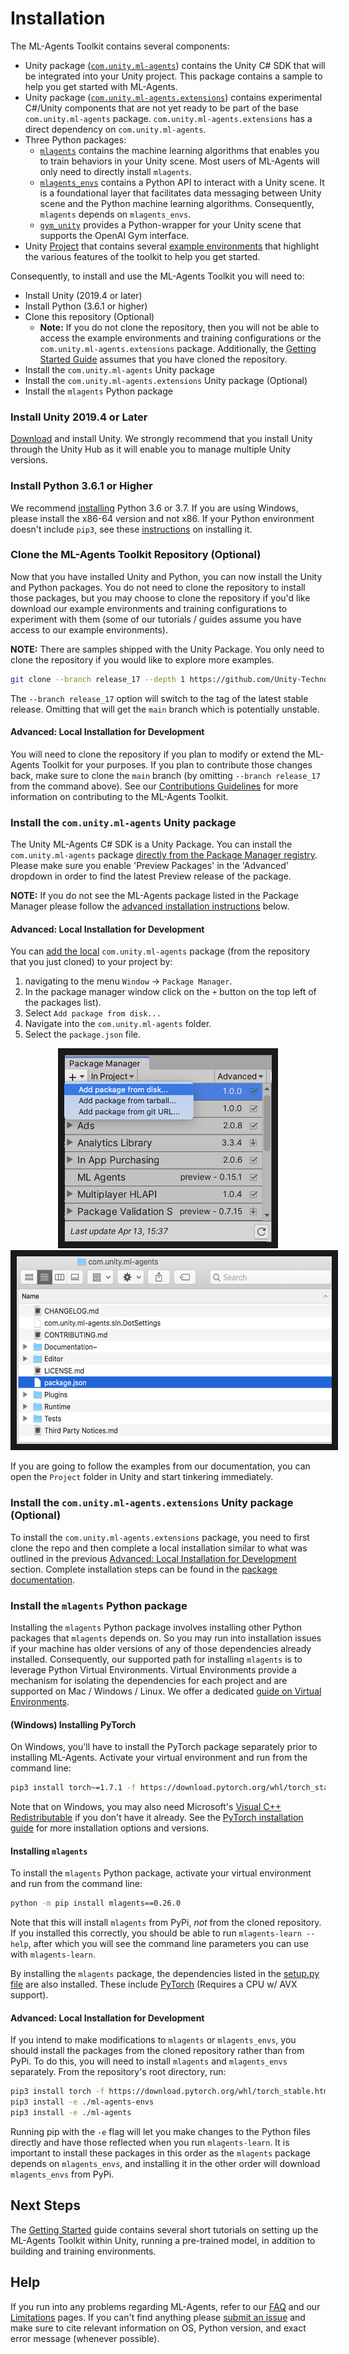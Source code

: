 # Installation

The ML-Agents Toolkit contains several components:

- Unity package ([`com.unity.ml-agents`](../com.unity.ml-agents/)) contains the
  Unity C# SDK that will be integrated into your Unity project.  This package contains
  a sample to help you get started with ML-Agents.
- Unity package
  ([`com.unity.ml-agents.extensions`](../com.unity.ml-agents.extensions/))
  contains experimental C#/Unity components that are not yet ready to be part
  of the base `com.unity.ml-agents` package. `com.unity.ml-agents.extensions`
  has a direct dependency on `com.unity.ml-agents`.
- Three Python packages:
  - [`mlagents`](../ml-agents/) contains the machine learning algorithms that
    enables you to train behaviors in your Unity scene. Most users of ML-Agents
    will only need to directly install `mlagents`.
  - [`mlagents_envs`](../ml-agents-envs/) contains a Python API to interact with
    a Unity scene. It is a foundational layer that facilitates data messaging
    between Unity scene and the Python machine learning algorithms.
    Consequently, `mlagents` depends on `mlagents_envs`.
  - [`gym_unity`](../gym-unity/) provides a Python-wrapper for your Unity scene
    that supports the OpenAI Gym interface.
- Unity [Project](../Project/) that contains several
  [example environments](Learning-Environment-Examples.md) that highlight the
  various features of the toolkit to help you get started.

Consequently, to install and use the ML-Agents Toolkit you will need to:

- Install Unity (2019.4 or later)
- Install Python (3.6.1 or higher)
- Clone this repository (Optional)
  - __Note:__ If you do not clone the repository, then you will not be
  able to access the example environments and training configurations or the
  `com.unity.ml-agents.extensions` package. Additionally, the
  [Getting Started Guide](Getting-Started.md) assumes that you have cloned the
  repository.
- Install the `com.unity.ml-agents` Unity package
- Install the `com.unity.ml-agents.extensions` Unity package (Optional)
- Install the `mlagents` Python package

### Install **Unity 2019.4** or Later

[Download](https://unity3d.com/get-unity/download) and install Unity. We
strongly recommend that you install Unity through the Unity Hub as it will
enable you to manage multiple Unity versions.

### Install **Python 3.6.1** or Higher

We recommend [installing](https://www.python.org/downloads/) Python 3.6 or 3.7.
If you are using Windows, please install the x86-64 version and not x86.
If your Python environment doesn't include `pip3`, see these
[instructions](https://packaging.python.org/guides/installing-using-linux-tools/#installing-pip-setuptools-wheel-with-linux-package-managers)
on installing it.

### Clone the ML-Agents Toolkit Repository (Optional)

Now that you have installed Unity and Python, you can now install the Unity and
Python packages. You do not need to clone the repository to install those
packages, but you may choose to clone the repository if you'd like download our
example environments and training configurations to experiment with them (some
of our tutorials / guides assume you have access to our example environments).

**NOTE:** There are samples shipped with the Unity Package.  You only need to clone
the repository if you would like to explore more examples.

```sh
git clone --branch release_17 --depth 1 https://github.com/Unity-Technologies/ml-agents.git
```

The `--branch release_17` option will switch to the tag of the latest stable
release. Omitting that will get the `main` branch which is potentially unstable.

#### Advanced: Local Installation for Development

You will need to clone the repository if you plan to modify or extend the
ML-Agents Toolkit for your purposes. If you plan to contribute those changes
back, make sure to clone the `main` branch (by omitting `--branch release_17`
from the command above). See our
[Contributions Guidelines](../com.unity.ml-agents/CONTRIBUTING.md) for more
information on contributing to the ML-Agents Toolkit.

### Install the `com.unity.ml-agents` Unity package

The Unity ML-Agents C# SDK is a Unity Package. You can install the
`com.unity.ml-agents` package
[directly from the Package Manager registry](https://docs.unity3d.com/Manual/upm-ui-install.html).
Please make sure you enable 'Preview Packages' in the 'Advanced' dropdown in
order to find the latest Preview release of the package.

**NOTE:** If you do not see the ML-Agents package listed in the Package Manager
please follow the [advanced installation instructions](#advanced-local-installation-for-development) below.

#### Advanced: Local Installation for Development

You can [add the local](https://docs.unity3d.com/Manual/upm-ui-local.html)
`com.unity.ml-agents` package (from the repository that you just cloned) to your
project by:

1. navigating to the menu `Window` -> `Package Manager`.
1. In the package manager window click on the `+` button on the top left of the packages list).
1. Select `Add package from disk...`
1. Navigate into the `com.unity.ml-agents` folder.
1. Select the `package.json` file.

<p align="center">
  <img src="images/unity_package_manager_window.png"
       alt="Unity Package Manager Window"
       height="300"
       border="10" />
  <img src="images/unity_package_json.png"
     alt="package.json"
     height="300"
     border="10" />
</p>

If you are going to follow the examples from our documentation, you can open the
`Project` folder in Unity and start tinkering immediately.

### Install the `com.unity.ml-agents.extensions` Unity package (Optional)

To install the `com.unity.ml-agents.extensions` package, you need to first
clone the repo and then complete a local installation similar to what was
outlined in the previous
[Advanced: Local Installation for Development](#advanced-local-installation-for-development-1)
section. Complete installation steps can be found in the
[package documentation](../com.unity.ml-agents.extensions/Documentation~/com.unity.ml-agents.extensions.md#installation).

### Install the `mlagents` Python package

Installing the `mlagents` Python package involves installing other Python
packages that `mlagents` depends on. So you may run into installation issues if
your machine has older versions of any of those dependencies already installed.
Consequently, our supported path for installing `mlagents` is to leverage Python
Virtual Environments. Virtual Environments provide a mechanism for isolating the
dependencies for each project and are supported on Mac / Windows / Linux. We
offer a dedicated [guide on Virtual Environments](Using-Virtual-Environment.md).

#### (Windows) Installing PyTorch

On Windows, you'll have to install the PyTorch package separately prior to
installing ML-Agents. Activate your virtual environment and run from the command line:

```sh
pip3 install torch~=1.7.1 -f https://download.pytorch.org/whl/torch_stable.html
```

Note that on Windows, you may also need Microsoft's
[Visual C++ Redistributable](https://support.microsoft.com/en-us/help/2977003/the-latest-supported-visual-c-downloads)
if you don't have it already. See the [PyTorch installation guide](https://pytorch.org/get-started/locally/)
for more installation options and versions.

#### Installing `mlagents`

To install the `mlagents` Python package, activate your virtual environment and
run from the command line:

```sh
python -m pip install mlagents==0.26.0
```

Note that this will install `mlagents` from PyPi, _not_ from the cloned
repository. If you installed this correctly, you should be able to run
`mlagents-learn --help`, after which you will see the command
line parameters you can use with `mlagents-learn`.

By installing the `mlagents` package, the dependencies listed in the
[setup.py file](../ml-agents/setup.py) are also installed. These include
[PyTorch](Background-PyTorch.md) (Requires a CPU w/ AVX support).

#### Advanced: Local Installation for Development

If you intend to make modifications to `mlagents` or `mlagents_envs`, you should
install the packages from the cloned repository rather than from PyPi. To do
this, you will need to install `mlagents` and `mlagents_envs` separately. From
the repository's root directory, run:

```sh
pip3 install torch -f https://download.pytorch.org/whl/torch_stable.html
pip3 install -e ./ml-agents-envs
pip3 install -e ./ml-agents
```

Running pip with the `-e` flag will let you make changes to the Python files
directly and have those reflected when you run `mlagents-learn`. It is important
to install these packages in this order as the `mlagents` package depends on
`mlagents_envs`, and installing it in the other order will download
`mlagents_envs` from PyPi.

## Next Steps

The [Getting Started](Getting-Started.md) guide contains several short tutorials
on setting up the ML-Agents Toolkit within Unity, running a pre-trained model,
in addition to building and training environments.

## Help

If you run into any problems regarding ML-Agents, refer to our [FAQ](FAQ.md) and
our [Limitations](Limitations.md) pages. If you can't find anything please
[submit an issue](https://github.com/Unity-Technologies/ml-agents/issues) and
make sure to cite relevant information on OS, Python version, and exact error
message (whenever possible).
